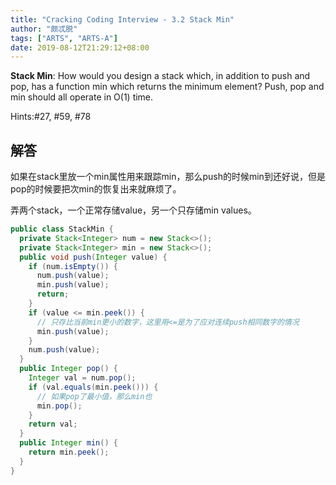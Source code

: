 ```yaml
---
title: "Cracking Coding Interview - 3.2 Stack Min"
author: "颇忒脱"
tags: ["ARTS", "ARTS-A"]
date: 2019-08-12T21:29:12+08:00
---
```


<!--more-->

**Stack Min**: How would you design a stack which, in addition to push and pop, has a function min which returns the minimum element? Push, pop and min should all operate in O(1) time.

Hints:#27, #59, #78

## 解答

如果在stack里放一个min属性用来跟踪min，那么push的时候min到还好说，但是pop的时候要把次min的恢复出来就麻烦了。

弄两个stack，一个正常存储value，另一个只存储min values。

```java
public class StackMin {
  private Stack<Integer> num = new Stack<>();
  private Stack<Integer> min = new Stack<>();
  public void push(Integer value) {
    if (num.isEmpty()) {
      num.push(value);
      min.push(value);
      return;
    }
    if (value <= min.peek()) {
      // 只存比当前min更小的数字，这里用<=是为了应对连续push相同数字的情况
      min.push(value);
    }
    num.push(value);
  }
  public Integer pop() {
    Integer val = num.pop();
    if (val.equals(min.peek())) {
      // 如果pop了最小值，那么min也
      min.pop();
    }
    return val;
  }
  public Integer min() {
    return min.peek();
  }
}
```

